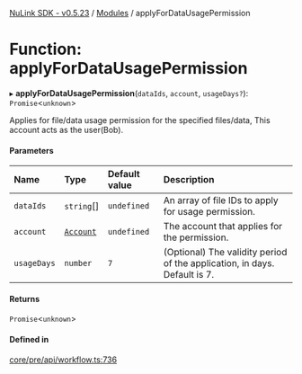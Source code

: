 [NuLink SDK - v0.5.23](../README.md) / [Modules](../modules.md) / applyForDataUsagePermission

# Function: applyForDataUsagePermission

▸ **applyForDataUsagePermission**(`dataIds`, `account`, `usageDays?`): `Promise`<`unknown`\>

Applies for file/data usage permission for the specified files/data, This account acts as the user(Bob).

#### Parameters

| Name | Type | Default value | Description |
| :------ | :------ | :------ | :------ |
| `dataIds` | `string`[] | `undefined` | An array of file IDs to apply for usage permission. |
| `account` | [`Account`](../classes/Account.md) | `undefined` | The account that applies for the permission. |
| `usageDays` | `number` | `7` | (Optional) The validity period of the application, in days. Default is 7. |

#### Returns

`Promise`<`unknown`\>

#### Defined in

[core/pre/api/workflow.ts:736](https://github.com/NuLink-network/nulink-sdk/blob/1365126/src/core/pre/api/workflow.ts#L736)
